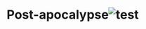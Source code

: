 # Post-apocalypse![test](https://github.com/UpiOne/Post-apocalypse/assets/122791618/bfdf193c-add1-4dc8-a3bd-860f4555a5bf)
